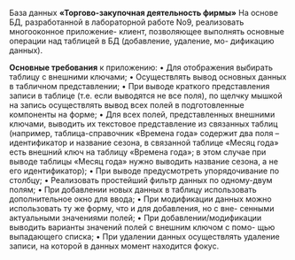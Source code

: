 База данных **«Торгово-закупочная деятельность фирмы»**
На основе БД, разработанной в лабораторной работе No9, реализовать многооконное приложение-
клиент, позволяющее выполнять основные операции над таблицей в БД (добавление, удаление, мо-
дификацию данных).

**Основные требования** к приложению:
• Для отображения выбирать таблицу с внешними ключами;
• Осуществлять вывод основных данных в табличном представлении;
• При выводе краткого представления записи в таблице (т.е. если выводятся не все поля), по
щелчку мышкой на запись осуществлять вывод всех полей в подготовленные компоненты на
форме;
• Для всех полей, представленных внешними ключами, выводить их текстовое представление
из связанных таблиц (например, таблица-справочник «Времена года» содержит два поля –
идентификатор и название сезона, в связанной таблице «Месяц года» есть внешний ключ на
таблицу «Времена года»; в этом случае при выводе таблицы «Месяц года» нужно выводить
название сезона, а не его идентификатор);
• При выводе предусмотреть упорядочивание по столбцу;
• Реализовать простейший фильтр данных по одному-двум полям;
• При добавлении новых данных в таблицу использовать дополнительное окно для ввода;
• При модификации данных можно использовать ту же форму, что и для добавления, но с вне-
сенными актуальными значениями полей;
• При добавлении/модификации выводить варианты значений полей с внешним ключом с помо-
щью выпадающего списка;
• При удалении данных осуществлять удаление записи, на которой в данных момент находится
фокус.